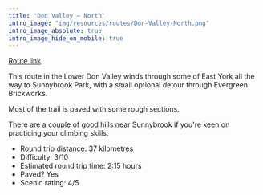 ```yaml
---
title: 'Don Valley — North'
intro_image: "img/resources/routes/Don-Valley-North.png"
intro_image_absolute: true
intro_image_hide_on_mobile: true
---
```


[Route link](https://www.strava.com/routes/16096048)

This route in the Lower Don Valley winds through
some of East York all the way to Sunnybrook Park,
with a small optional detour through Evergreen Brickworks.

Most of the trail is paved with some rough sections.

There are a couple of good hills near Sunnybrook
if you're keen on practicing your climbing skills.

- Round trip distance: 37 kilometres
- Difficulty: 3/10
- Estimated round trip time: 2:15 hours
- Paved? Yes
- Scenic rating: 4/5
